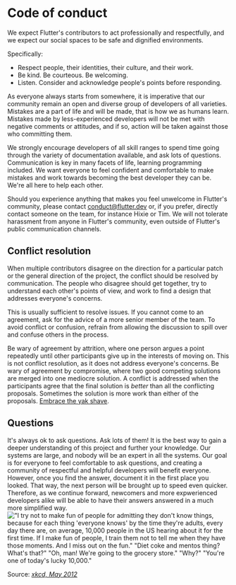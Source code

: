 # Code of conduct

We expect Flutter's contributors to act professionally and respectfully, and
we expect our social spaces to be safe and dignified environments.

Specifically:

* Respect people, their identities, their culture, and their work.
* Be kind. Be courteous. Be welcoming.
* Listen. Consider and acknowledge people's points before responding.

As everyone always starts from somewhere, it is imperative that our community remain an open and diverse group of developers of all varieties. Mistakes are a part of life and will be made, that is how we as humans learn. Mistakes made by less-experienced developers will not be met with negative comments or attitudes, and if so, action will be taken against those who committing them.

We strongly encourage developers of all skill ranges to spend time going through the variety of documentation available, and ask lots of questions. Communication is key in many facets of life, learning programming included. We want everyone to feel confident and comfortable to make mistakes and work towards becoming the best developer they can be. We're all here to help each other.

Should you experience anything that makes you feel unwelcome in Flutter's community, please contact conduct@flutter.dev or, if you prefer, directly contact someone on the team, for instance Hixie or Tim. We will not tolerate harassment from anyone in Flutter's community, even outside of Flutter's public communication channels.

## Conflict resolution

When multiple contributors disagree on the direction for a particular
patch or the general direction of the project, the conflict should be
resolved by communication. The people who disagree should get
together, try to understand each other's points of view, and work to
find a design that addresses everyone's concerns.

This is usually sufficient to resolve issues. If you cannot come to an
agreement, ask for the advice of a more senior member of the team. To
avoid conflict or confusion, refrain from allowing the discussion to spill
over and confuse others in the process.

Be wary of agreement by attrition, where one person argues a point
repeatedly until other participants give up in the interests of moving
on. This is not conflict resolution, as it does not address everyone's
concerns. Be wary of agreement by compromise, where two good competing
solutions are merged into one mediocre solution. A conflict is
addressed when the participants agree that the final solution is
_better_ than all the conflicting proposals. Sometimes the solution is
more work than either of the proposals. [Embrace the yak
shave](https://github.com/flutter/flutter/wiki/Style-guide-for-Flutter-repo#lazy-programming).

## Questions

It's always ok to ask questions. Ask lots of them! It is the best way to gain a deeper understanding of this project and further your knowledge. Our systems are large, and nobody will be an expert in all the systems. Our goal is for everyone to feel comfortable to ask questions, and creating a community of respectful and helpful developers will benefit everyone. However, once you find the answer, document it in the first place you looked. That way, the next person will be brought up to speed even quicker. Therefore, as we continue forward, newcomers and more expwerienced developers alike will be able to have their answers answered in a much more simplified way.
!["I try not to make fun of people for admitting they don't know things, because for each thing 'everyone knows' by the time they're adults, every day there are, on average, 10,000 people in the US hearing about it for the first time. If I make fun of people, I train them not to tell me when they have those moments. And I miss out on the fun." "Diet coke and mentos thing? What's that?" "Oh, man! We're going to the grocery store." "Why?" "You're one of today's lucky 10,000."](https://imgs.xkcd.com/comics/ten_thousand.png)

Source: _[xkcd, May 2012](https://xkcd.com/1053/)_
